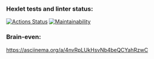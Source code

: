 ### Hexlet tests and linter status:
[![Actions Status](https://github.com/aiakupov/python-project-49/workflows/hexlet-check/badge.svg)](https://github.com/aiakupov/python-project-49/actions)
[![Maintainability](https://api.codeclimate.com/v1/badges/324ffcbe74630bc5e144/maintainability)](https://codeclimate.com/github/aiakupov/python-project-49/maintainability)

### Brain-even: 
https://asciinema.org/a/4nvRpLUkHsvNb4beQCYahRzwC
